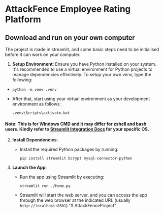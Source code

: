 # AttackFence Employee Rating Platform

## Download and run on your own computer
The project is made in streamlit, and some basic steps need to be initialised before it can work on your computer.
1. **Setup Environment**: Ensure you have Python installed on your system. It's recommended to use a virtual environment for Python projects to manage dependencies effectively. To setup your own venv, type the following:
- ```
  python -m venv .venv
  ```
- After that, start using your virtual environment as your development environment as follows:
  ```
  .venv\Scripts\activate.bat
  ```
#### Note: This is for Windows CMD and it may differ for zshell and bash users. Kindly refer to [Streamlit Integration Docs](https://docs.streamlit.io/get-started/installation) for your specific OS.

2. **Install Dependencies**:
   - Install the required Python packages by running:
     ```
     pip install streamlit bcrypt mysql-connector-python
     ```
   
3. **Launch the App**:
   - Run the app using Streamlit by executing:
     ```
     streamlit run ./Home.py
     ```
   - Streamlit will start the web server, and you can access the app through the web browser at the indicated URL (usually `http://localhost:8501`)."# AttackFenceProject" 
